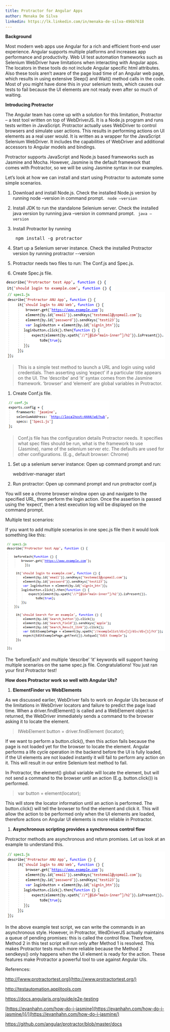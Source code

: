 ```yaml
---
title: Protractor for Angular Apps
author: Menaka De Silva
linkedin: https://lk.linkedin.com/in/menaka-de-silva-496b7618
---
```


**Background**

Most modern web apps use Angular for a rich and efficient front-end user
experience. Angular supports multiple platforms and increases app
performance and productivity. Web UI test automation frameworks such as
Selenium WebDriver have limitations when interacting with Angular apps.
The locators in these tools do not include Angular specific html
attributes. Also these tools aren’t aware of the page load time of an
Angular web page, which results in using extensive Sleep() and Wait()
method calls in the code. Most of you might have done this in your
selenium tests, which causes our tests to fail because the UI elements
are not ready even after so much of waiting.

**Introducing Protractor**

The Angular team has come up with a solution for this limitation,
Protractor – a test tool written on top of WebDriverJS. It is a Node.js
program and runs tests written in JavaScript. Protractor actually uses
WebDriver to control browsers and simulate user actions. This results in
performing actions on UI elements as a real user would. It is written as
a wrapper for the JavaScript Selenium WebDriver. It includes the
capabilities of WebDriver and additional accessors to Angular models and
bindings.

Protractor supports JavaScript and Node.js based frameworks such as
Jasmine and Mocha. However, Jasmine is the default framework that comes
with Protractor, so we will be using Jasmine syntax in our examples.

Let’s look at how we can install and start using Protractor to automate
some simple scenarios.

1.  Download and install Node.js. Check the installed Node.js version by
    running node –version in command prompt.
    <code>
         node –version
    </code>

2.  Install JDK to run the standalone Selenium server. Check the
    installed java version by running java –version in command prompt.
    <code>
        java –version
    </code>

3.  Install Protractor by running
        <pre> npm install -g protractor </pre>

4.  Start up a Selenium server instance. Check the installed Protractor
    version by running protractor --version

5.  Protractor needs two files to run: The Conf.js and Spec.js.

6.  Create Spec.js file.

<img src="/img/Protractor1.png" width="319" height="14" /><img src="/img/Protractor2.png" width="346" height="16" /><img src="/img/Protractor3.png" width="559" height="212" />

> This is a simple test method to launch a URL and login using valid
> credentials. Then asserting using ‘expect’ if a particular title
> appears on the UI. The ‘describe’ and ‘it’ syntax comes from the
> Jasmine framework. ‘browser’ and ‘element’ are global variables in
> Protractor.

1.  Create Conf.js file.

<img src="/img/Protractor4.png" width="329" height="93" />

> Conf.js file has the configuration details Protractor needs. It
> specifies what spec files should be run, what is the framework to use
> (Jasmine), name of the selenium server etc. The defaults are used for
> other configurations. (E.g., default browser: Chrome)

1.  Set up a selenium server instance: Open up command prompt and run:

    webdriver-manager start

2.  Run protractor: Open up command prompt and run protractor conf.js

You will see a chrome browser window open up and navigate to the
specified URL, then perform the login action. Once the assertion is
passed using the ‘expect’, then a test execution log will be displayed
on the command prompt.

Multiple test scenarios:

If you want to add multiple scenarios in one spec.js file then it would
look something like this:

<img src="/img/Protractor5.png" width="509" height="344" />

The ‘beforeEach’ and multiple ‘describe’ ‘it’ keywords will support
having multiple scenarios on the same spec.js file. Congratulations! You
just ran your first Protractor test!

**How does Protractor work so well with Angular UIs?**

1.  **ElementFinder vs WebElements**

As we discussed earlier, WebDriver fails to work on Angular UIs because
of the limitations in WebDriver locators and failure to predict the page
load time. When a driver.findElement() is called and a WebElement object
is returned, the WebDriver immediately sends a command to the browser
asking it to locate the element.

> IWebElement button = driver.findElement (locator);

If we want to perform a button.click(), then this action fails because
the page is not loaded yet for the browser to locate the element.
Angular performs a life cycle operation in the backend before the UI is
fully loaded, if the UI elements are not loaded instantly it will fail
to perform any action on it. This will result in our entire Selenium
test method to fail.

In Protractor, the element() global variable will locate the element,
but will not send a command to the browser until an action (E.g.
button.click()) is performed.

> var button = element(locator);

This will store the locator information until an action is performed.
The button.click() will tell the browser to find the element and click
it. This will allow the action to be performed only when the UI elements
are loaded, therefore actions on Angular UI elements is more reliable in
Protractor.

1.  **Asynchronous scripting provides a synchronous control flow**

Protractor methods are asynchronous and return promises. Let us look at
an example to understand this.

<img src="/img/Protractor3.png" width="559" height="212" />

In the above example test script, we can write the commands in an
asynchronous style. However, in Protractor, WedDriverJS actually
maintains a queue of pending promises: this is called the control flow.
Therefore, Method 2 in this test script will run only after Method 1 is
resolved. This makes Protractor tests much more reliable because the
Method 2 sendkeys() only happens when the UI element is ready for the
action. These features make Protractor a powerful tool to use against
Angular UIs.

References: <br/>

[http://](http://www.protractortest.org/)[www.protractortest.org](http://www.protractortest.org/)

[http://](http://testautomation.applitools.com/)[testautomation.applitools.com](http://testautomation.applitools.com/)

[https://](https://docs.angularjs.org/guide/e2e-testing)[docs.angularjs.org/guide/e2e-testing](https://docs.angularjs.org/guide/e2e-testing)

[https://evanhahn.com/how-do-i-jasmine](https://evanhahn.com/how-do-i-jasmine/)[/](https://evanhahn.com/how-do-i-jasmine/)

[https://](https://github.com/angular/protractor/blob/master/docs)[github.com/angular/protractor/blob/master/docs](https://github.com/angular/protractor/blob/master/docs)
